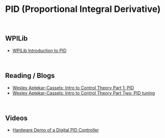 # PID (Proportional Integral Derivative)

<br>

## WPILib
- [WPILib Introduction to PID](https://docs.wpilib.org/en/stable/docs/software/advanced-controls/introduction/introduction-to-pid.html)

<br>

## Reading / Blogs
- [Wesley Aptekar-Cassels: Intro to Control Theory Part 1: PID](https://blog.wesleyac.com/posts/intro-to-control-part-one-pid)
- [Wesley Aptekar-Cassels: Intro to Control Theory Part Two: PID tuning](https://blog.wesleyac.com/posts/intro-to-control-part-two-pid-tuning)

<br>

## Videos
- [Hardware Demo of a Digital PID Controller](https://www.youtube.com/watch?v=fusr9eTceEo)

